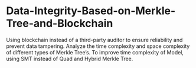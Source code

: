 # Data-Integrity-Based-on-Merkle-Tree-and-Blockchain
Using blockchain instead of a third-party auditor to ensure reliability and prevent data tampering. 
Analyze the time complexity and space complexity of different types of Merkle Tree’s. 
To improve time complexity of Model, using SMT instead of Quad and Hybrid Merkle Tree.
